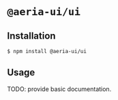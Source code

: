# `@aeria-ui/ui`

## Installation

```sh
$ npm install @aeria-ui/ui
```

## Usage

TODO: provide basic documentation. 

